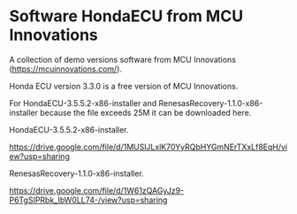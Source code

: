# Software HondaECU from MCU Innovations
A collection of demo versions software from MCU Innovations (https://mcuinnovations.com/).

Honda ECU version 3.3.0 is a free version of MCU Innovations.

For HondaECU-3.5.5.2-x86-installer and RenesasRecovery-1.1.0-x86-installer because the file exceeds 25M it can be downloaded here.

HondaECU-3.5.5.2-x86-installer.

https://drive.google.com/file/d/1MUSlJLxlK70YyRQbHYGmNErTXxLf8EqH/view?usp=sharing

RenesasRecovery-1.1.0-x86-installer.

https://drive.google.com/file/d/1W61zQAGyJz9-P6TgSIPRbk_IbW0LL74-/view?usp=sharing
